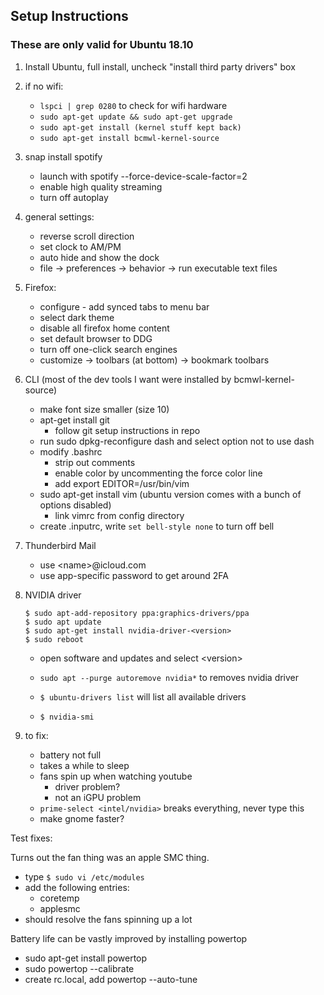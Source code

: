 ## Setup Instructions
### These are only valid for Ubuntu 18.10
1. Install Ubuntu, full install, uncheck "install third party drivers" box
2. if no wifi:
	- `lspci | grep 0280` to check for wifi hardware
	- `sudo apt-get update && sudo apt-get upgrade`
	- `sudo apt-get install (kernel stuff kept back)`
	- `sudo apt-get install bcmwl-kernel-source`

3. snap install spotify
	- launch with spotify --force-device-scale-factor=2
	- enable high quality streaming
	- turn off autoplay

4. general settings:
	- reverse scroll direction
	- set clock to AM/PM
	- auto hide and show the dock
	- file -> preferences -> behavior -> run executable text files
5. Firefox:
	- configure - add synced tabs to menu bar
	- select dark theme
	- disable all firefox home content
	- set default browser to DDG
	- turn off one-click search engines
	- customize -> toolbars (at bottom) -> bookmark toolbars
6. CLI
	(most of the dev tools I want were installed by bcmwl-kernel-source)
	- make font size smaller (size 10)
	- apt-get install git
	  - follow git setup instructions in repo
	- run sudo dpkg-reconfigure dash and select option not to use dash
	- modify .bashrc
	  - strip out comments
	  - enable color by uncommenting the force color line
	  - add export EDITOR=/usr/bin/vim
	- sudo apt-get install vim (ubuntu version comes with a bunch of options disabled)
	  - link vimrc from config directory
	- create .inputrc, write `set bell-style none` to turn off bell

7. Thunderbird Mail
	- use \<name\>@icloud.com
	- use app-specific password to get around 2FA

8. NVIDIA driver
	```
	$ sudo apt-add-repository ppa:graphics-drivers/ppa
	$ sudo apt update
	$ sudo apt-get install nvidia-driver-<version>
	$ sudo reboot
	```
	- open software and updates and select \<version\>
	
	- `sudo apt --purge autoremove nvidia*` to removes nvidia driver
	
	- `$ ubuntu-drivers list` will list all available drivers
	- `$ nvidia-smi`
	
10. to fix:
	- battery not full
	- takes a while to sleep
	- fans spin up when watching youtube
	  - driver problem?
	  - not an iGPU problem
	- `prime-select <intel/nvidia>` breaks everything, never type this
	- make gnome faster?



Test fixes:

Turns out the fan thing was an apple SMC thing.
- type `$ sudo vi /etc/modules`
- add the following entries:
  - coretemp
  - applesmc
- should resolve the fans spinning up a lot

Battery life can be vastly improved by installing powertop
- sudo apt-get install powertop
- sudo powertop --calibrate
- create rc.local, add powertop --auto-tune


